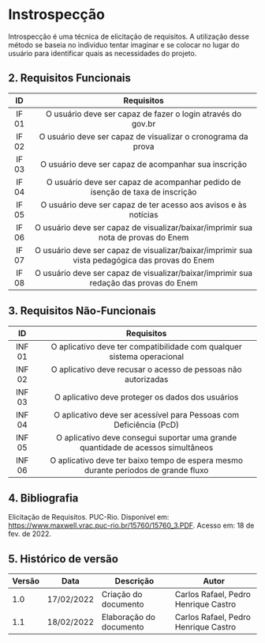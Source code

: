 # Instrospecção
Introspecção é uma técnica de elicitação de requisitos. A utilização desse método se baseia no individuo tentar imaginar e se colocar no lugar do usuário para identificar quais as necessidades do projeto.

## 2. Requisitos Funcionais
| ID | Requisitos | 
|:--:|:--:|
| IF 01 | O usuário deve ser capaz de fazer o login através do gov.br | 
| IF 02 | O usuário deve ser capaz de visualizar o cronograma da prova | 
| IF 03 | O usuário deve ser capaz de acompanhar sua inscrição | 
| IF 04 | O usuário deve ser capaz de acompanhar pedido de isenção de taxa de inscrição  | 
| IF 05 | O usuário deve ser capaz de ter acesso aos avisos e às notícias  | 
| IF 06 | O usuário deve ser capaz de visualizar/baixar/imprimir sua nota de provas do Enem | 
| IF 07 | O usuário deve ser capaz de visualizar/baixar/imprimir sua vista pedagógica das provas do Enem | 
| IF 08 | O usuário deve ser capaz de visualizar/baixar/imprimir sua redação das provas do Enem | 
 
## 3. Requisitos Não-Funcionais
| ID | Requisitos | 
|:--:|:--:|
| INF 01 | O aplicativo deve ter compatibilidade com qualquer sistema operacional | 
| INF 02 | O aplicativo deve recusar o acesso de pessoas não autorizadas |
| INF 03 | O aplicativo deve proteger os dados dos usuários | 
| INF 04 | O aplicativo deve ser acessível para Pessoas com Deficiência (PcD) | 
| INF 05 | O aplicativo deve consegui suportar uma grande quantidade de acessos simultâneos |
| INF 06 | O aplicativo deve ter baixo tempo de espera mesmo durante periodos de grande fluxo |

## 4. Bibliografia
Elicitação de Requisitos. PUC-Rio. Disponível em: <https://www.maxwell.vrac.puc-rio.br/15760/15760_3.PDF>. Acesso em: 18 de fev. de 2022.

## 5. Histórico de versão
| Versão | Data       | Descrição                                           | Autor        |
| ------ | ---------- | --------------------------------------------------- | ------------ |
| 1.0    | 17/02/2022 | Criação do documento | Carlos Rafael, Pedro Henrique Castro |
| 1.1    | 18/02/2022 | Elaboração do documento | Carlos Rafael, Pedro Henrique Castro |